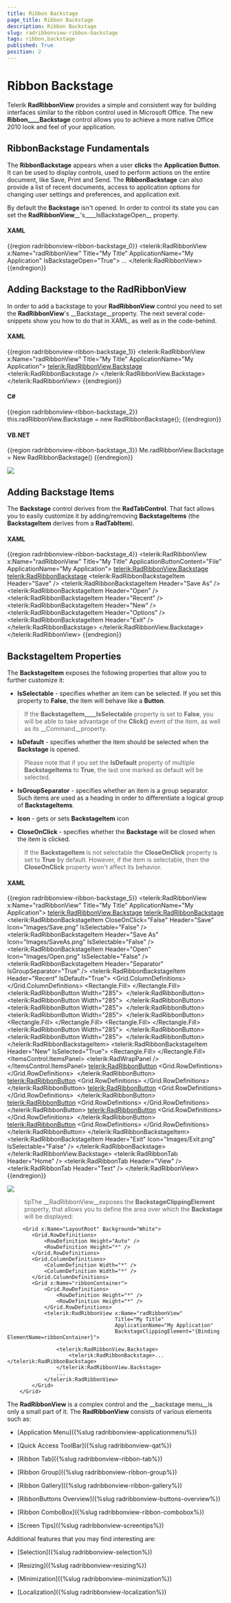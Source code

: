 ```yaml
---
title: Ribbon Backstage
page_title: Ribbon Backstage
description: Ribbon Backstage
slug: radribbonview-ribbon-backstage
tags: ribbon,backstage
published: True
position: 2
---
```


# Ribbon Backstage



Telerik __RadRibbonView__ provides a simple and consistent way for building interfaces similar to the 
      ribbon control used in Microsoft Office. The new __Ribbon____Backstage__ control allows you to 
      achieve a more native Office 2010 look and feel of your application.

## RibbonBackstage Fundamentals

The __RibbonBackstage__ appears when a user __clicks__ the 
        __Application Button__. It can be used to display controls, used to perform actions on the entire document, 
        like Save, Print and Send. The __RibbonBackstage__ can also provide a list of recent documents, access to 
        application options for changing user settings and preferences, and application exit.

By default the __Backstage__ isn't opened. In order to control its state you can set the 
        __RadRibbonView____'s____IsBackstageOpen__ property.

#### __XAML__

{{region radribbonview-ribbon-backstage_0}}
	<telerik:RadRibbonView x:Name="radRibbonView" Title="My Title" ApplicationName="My Application" IsBackstageOpen="True">
	 ...
	</telerik:RadRibbonView>
	{{endregion}}



## Adding Backstage to the RadRibbonView

In order to add a backstage to your __RadRibbonView__ control you need to set the
        __RadRibbonView__'s __Backstage__property. The next several code-snippets show you how to do 
        that in XAML, as well as in the code-behind.

#### __XAML__

{{region radribbonview-ribbon-backstage_1}}
	<telerik:RadRibbonView x:Name="radRibbonView" Title="My Title" ApplicationName="My Application">
	    <telerik:RadRibbonView.Backstage>
	        <telerik:RadRibbonBackstage />
	    </telerik:RadRibbonView.Backstage>
	</telerik:RadRibbonView>
	{{endregion}}



#### __C#__

{{region radribbonview-ribbon-backstage_2}}
	this.radRibbonView.Backstage = new RadRibbonBackstage();
	{{endregion}}



#### __VB.NET__

{{region radribbonview-ribbon-backstage_3}}
	Me.radRibbonView.Backstage = New RadRibbonBackstage()
	{{endregion}}

![](images/RadRibbonView_Backstage_Empty.png)

## Adding Backstage Items

The __Backstage__ control derives from the __RadTabControl__. That fact allows you to
        easily customize it by adding/removing __BackstageItems__ (the __BackstageItem__ derives from 
        a __RadTabItem__).

#### __XAML__

{{region radribbonview-ribbon-backstage_4}}
	<telerik:RadRibbonView x:Name="radRibbonView" 
	                        Title="My Title"
	                        ApplicationButtonContent="File"
	                        ApplicationName="My Application">
	    <telerik:RadRibbonView.Backstage>
	        <telerik:RadRibbonBackstage>
	            <telerik:RadRibbonBackstageItem Header="Save" />
	            <telerik:RadRibbonBackstageItem Header="Save As" />
	            <telerik:RadRibbonBackstageItem Header="Open" />
	            <telerik:RadRibbonBackstageItem Header="Recent" />
	            <telerik:RadRibbonBackstageItem Header="New" />
	            <telerik:RadRibbonBackstageItem Header="Options" />
	            <telerik:RadRibbonBackstageItem Header="Exit" />
	        </telerik:RadRibbonBackstage>
	    </telerik:RadRibbonView.Backstage>
	</telerik:RadRibbonView>
	{{endregion}}



## BackstageItem Properties

The __BackstageItem__ exposes the following properties that allow you to further customize it:

* __IsSelectable__ - specifies whether an item can be selected. If you set this property to 
            __False__, the item will behave like a __Button__. 



>If the __BackstageItem____IsSelectable__ 
          property is set to __False__, you will be able to take advantage of the __Click()__
          event of the item, as well as its __Command__property.

* __IsDefault__ - specifies whether the item should be selected when the __Backstage__ 
            is opened. 



>Please note that if you set the __IsDefault__ property of multiple 
          __BackstageItems__ to __True__, the last one marked as default will be selected.

* __IsGroupSeparator__ - specifies whether an item is a group separator. Such items are used as a heading in 
            order to differentiate a logical group of __BackstageItems__.


* __Icon__ - gets or sets __BackstageItem__ icon 


* __CloseOnClick__ - specifies whether the __Backstage__ will be closed when the item 
            is clicked. 



>If the __BackstageItem__ is not selectable the __CloseOnClick__
          property is set to __True__ by default. However, if the item is selectable, then the
          __CloseOnClick__ property won't affect its behavior.

#### __XAML__

{{region radribbonview-ribbon-backstage_5}}
	<telerik:RadRibbonView x:Name="radRibbonView" 
	                        Title="My Title"
	                        ApplicationName="My Application">
	    <telerik:RadRibbonView.Backstage>
	        <telerik:RadRibbonBackstage>
	            <telerik:RadRibbonBackstageItem CloseOnClick="False" 
	                                            Header="Save"
	                                            Icon="Images/Save.png"
	                                            IsSelectable="False" />
	            <telerik:RadRibbonBackstageItem Header="Save As" 
	                                            Icon="Images/SaveAs.png"
	                                            IsSelectable="False" />
	            <telerik:RadRibbonBackstageItem Header="Open" 
	                                            Icon="Images/Open.png"
	                                            IsSelectable="False" />
	            <telerik:RadRibbonBackstageItem Header="Separator" IsGroupSeparator="True" />
	            <telerik:RadRibbonBackstageItem Header="Recent" IsDefault="True">
	                <Grid>
	                    <Grid.ColumnDefinitions>
	                        <ColumnDefinition Width="*" />
	                        <ColumnDefinition Width="Auto" />
	                        <ColumnDefinition Width="*" />
	                    </Grid.ColumnDefinitions>
	                    <StackPanel Margin="15 15 0 0">
	                        <TextBlock Margin="0 0 0 2" 
	                                    FontSize="14"
	                                    FontWeight="Bold"
	                                    Text="Recent Documents" />
	                        <Rectangle Height="1">
	                            <Rectangle.Fill>
	                                <LinearGradientBrush MappingMode="Absolute" SpreadMethod="Repeat" StartPoint="0,0.5" EndPoint="4,0.5">
	                                    <GradientStop Offset="0" Color="#40000000" />
	                                    <GradientStop Offset="0.5" Color="#40000000" />
	                                    <GradientStop Offset="0.501" Color="Transparent" />
	                                </LinearGradientBrush>
	                            </Rectangle.Fill>
	                        </Rectangle>
	                        <ItemsControl Margin="0 4 0 0">
	                            <telerik:RadRibbonButton Width="285">
	                                <StackPanel Orientation="Horizontal">
	                                    <Image Source="Images/Document.png" />
	                                    <StackPanel Margin="3 0 0 0" HorizontalAlignment="Left">
	                                        <TextBlock Margin="0 0 0 2" Text="RadRibbonViewSpecifications" />
	                                        <TextBlock Foreground="DimGray" Text="c:\Users\afuller\Documents" />
	                                    </StackPanel>
	                                </StackPanel>
	                            </telerik:RadRibbonButton>
	                            <telerik:RadRibbonButton Width="285">
	                                <StackPanel Orientation="Horizontal">
	                                    <Image Source="Images/Document.png" />
	                                    <StackPanel Margin="3 0 0 0" HorizontalAlignment="Left">
	                                        <TextBlock Margin="0 0 0 2" Text="RadRibbonBackstageSpecifications" />
	                                        <TextBlock Foreground="DimGray" Text="c:\Users\afuller\Documents" />
	                                    </StackPanel>
	                                </StackPanel>
	                            </telerik:RadRibbonButton>
	                            <telerik:RadRibbonButton Width="285">
	                                <StackPanel Orientation="Horizontal">
	                                    <Image Source="Images/Document.png" />
	                                    <StackPanel Margin="3 0 0 0" HorizontalAlignment="Left">
	                                        <TextBlock Margin="0 0 0 2" Text="RadRibbonBackstageItemSpecifications" />
	                                        <TextBlock Foreground="DimGray" Text="c:\Users\afuller\Documents" />
	                                    </StackPanel>
	                                </StackPanel>
	                            </telerik:RadRibbonButton>
	                            <telerik:RadRibbonButton Width="285">
	                                <StackPanel Orientation="Horizontal">
	                                    <Image Source="Images/Document.png" />
	                                    <StackPanel Margin="3 0 0 0" HorizontalAlignment="Left">
	                                        <TextBlock Margin="0 0 0 2" Text="DevReach 2010" />
	                                        <TextBlock Foreground="DimGray" Text="c:\My Documents" />
	                                    </StackPanel>
	                                </StackPanel>
	                            </telerik:RadRibbonButton>
	                        </ItemsControl>
	                    </StackPanel>
	                    <Rectangle Grid.Column="1" 
	                                Width="1"
	                                Margin="10, 5">
	                        <Rectangle.Fill>
	                            <LinearGradientBrush StartPoint="0.5,0" EndPoint="0.5,1">
	                                <GradientStop Offset="0" Color="#10000000" />
	                                <GradientStop Offset="0.15" Color="#40000000" />
	                                <GradientStop Offset="0.95" Color="#40000000" />
	                                <GradientStop Offset="1" Color="#10000000" />
	                            </LinearGradientBrush>
	                        </Rectangle.Fill>
	                    </Rectangle>
	                    <StackPanel Grid.Column="2" Margin="5 15 7 0">
	                        <TextBlock Margin="0 0 0 2" 
	                                    FontSize="14"
	                                    FontWeight="Bold"
	                                    Text="Recent Places" />
	                        <Rectangle Height="1">
	                            <Rectangle.Fill>
	                                <LinearGradientBrush MappingMode="Absolute" SpreadMethod="Repeat" StartPoint="0,0.5" EndPoint="4,0.5">
	                                    <GradientStop Offset="0" Color="#40000000" />
	                                    <GradientStop Offset="0.5" Color="#40000000" />
	                                    <GradientStop Offset="0.501" Color="Transparent" />
	                                </LinearGradientBrush>
	                            </Rectangle.Fill>
	                        </Rectangle>
	                        <ItemsControl Margin="0 4 0 0">
	                            <telerik:RadRibbonButton Width="285">
	                                <StackPanel Orientation="Horizontal">
	                                    <Image Source="Images/Document.png" />
	                                    <StackPanel Margin="3 0 0 0" HorizontalAlignment="Left">
	                                        <TextBlock Margin="0 0 0 2" Text="My Documents" />
	                                        <TextBlock Foreground="DimGray" Text="c:\Users\afuller\Documents" />
	                                    </StackPanel>
	                                </StackPanel>
	                            </telerik:RadRibbonButton>
	                            <telerik:RadRibbonButton Width="285">
	                                <StackPanel Orientation="Horizontal">
	                                    <Image Source="Images/Document.png" />
	                                    <StackPanel Margin="3 0 0 0" HorizontalAlignment="Left">
	                                        <TextBlock Margin="0 0 0 2" Text="Downloads" />
	                                        <TextBlock Foreground="DimGray" Text="c:\Users\afuller\Downloads" />
	                                    </StackPanel>
	                                </StackPanel>
	                            </telerik:RadRibbonButton>
	                        </ItemsControl>
	                    </StackPanel>
	                </Grid>
	            </telerik:RadRibbonBackstageItem>
	            <telerik:RadRibbonBackstageItem Header="New" IsSelected="True">
	                <StackPanel Margin="15 15 0 0">
	                    <TextBlock Margin="0 0 0 2" 
	                                FontSize="14"
	                                FontWeight="Bold"
	                                Text="Available Templates" />
	                    <Rectangle Height="1">
	                        <Rectangle.Fill>
	                            <LinearGradientBrush MappingMode="Absolute" SpreadMethod="Repeat" StartPoint="0,0.5" EndPoint="4,0.5">
	                                <GradientStop Offset="0" Color="#40000000" />
	                                <GradientStop Offset="0.5" Color="#40000000" />
	                                <GradientStop Offset="0.501" Color="Transparent" />
	                            </LinearGradientBrush>
	                        </Rectangle.Fill>
	                    </Rectangle>
	                    <ItemsControl>
	                        <ItemsControl.ItemsPanel>
	                            <ItemsPanelTemplate>
	                                <telerik:RadWrapPanel />
	                            </ItemsPanelTemplate>
	                        </ItemsControl.ItemsPanel>
	                        <telerik:RadRibbonButton>
	                            <Grid Width="80">
	                                <Grid.RowDefinitions>
	                                    <RowDefinition Height="Auto" />
	                                    <RowDefinition />
	                                </Grid.RowDefinitions>
	                                <Image Source="Images/DocTemplateNew.png" Stretch="None" />
	                                <TextBlock Grid.Row="1" 
	                                            Margin="2"
	                                            HorizontalAlignment="Center"
	                                            Text="Blank Document"
	                                            TextWrapping="Wrap" />
	                            </Grid>
	                        </telerik:RadRibbonButton>
	                        <telerik:RadRibbonButton>
	                            <Grid Width="80">
	                                <Grid.RowDefinitions>
	                                    <RowDefinition Height="Auto" />
	                                    <RowDefinition />
	                                </Grid.RowDefinitions>
	                                <Image Source="Images/DocTemplateBlogPost.png" Stretch="None" />
	                                <TextBlock Grid.Row="1" 
	                                            Margin="2"
	                                            HorizontalAlignment="Center"
	                                            Text="Blog Post"
	                                            TextWrapping="Wrap" />
	                            </Grid>
	                        </telerik:RadRibbonButton>
	                        <telerik:RadRibbonButton>
	                            <Grid Width="80">
	                                <Grid.RowDefinitions>
	                                    <RowDefinition Height="Auto" />
	                                    <RowDefinition />
	                                </Grid.RowDefinitions>
	                                <Image Source="Images/DocTemplateRecent.png" Stretch="None" />
	                                <TextBlock Grid.Row="1" 
	                                            Margin="2"
	                                            HorizontalAlignment="Center"
	                                            Text="Recent Templates"
	                                            TextWrapping="Wrap" />
	                            </Grid>
	                        </telerik:RadRibbonButton>
	                        <telerik:RadRibbonButton>
	                            <Grid Width="80">
	                                <Grid.RowDefinitions>
	                                    <RowDefinition Height="Auto" />
	                                    <RowDefinition />
	                                </Grid.RowDefinitions>
	                                <Image Source="Images/DocTemplateSamples.png" Stretch="None" />
	                                <TextBlock Grid.Row="1" 
	                                            Margin="2"
	                                            HorizontalAlignment="Center"
	                                            Text="Sample Templates"
	                                            TextWrapping="Wrap" />
	                            </Grid>
	                        </telerik:RadRibbonButton>
	                        <telerik:RadRibbonButton>
	                            <Grid Width="80">
	                                <Grid.RowDefinitions>
	                                    <RowDefinition Height="Auto" />
	                                    <RowDefinition />
	                                </Grid.RowDefinitions>
	                                <Image Source="Images/DocTemplateMy.png" Stretch="None" />
	                                <TextBlock Grid.Row="1" 
	                                            Margin="2"
	                                            HorizontalAlignment="Center"
	                                            Text="My Templates"
	                                            TextWrapping="Wrap" />
	                            </Grid>
	                        </telerik:RadRibbonButton>
	                        <telerik:RadRibbonButton>
	                            <Grid Width="80">
	                                <Grid.RowDefinitions>
	                                    <RowDefinition Height="Auto" />
	                                    <RowDefinition />
	                                </Grid.RowDefinitions>
	                                <Image Source="Images/DocTemplateNewBasedOn.png" Stretch="None" />
	                                <TextBlock Grid.Row="1" 
	                                            Margin="2"
	                                            HorizontalAlignment="Center"
	                                            Text="New from Existing"
	                                            TextWrapping="Wrap" />
	                            </Grid>
	                        </telerik:RadRibbonButton>
	                    </ItemsControl>
	                </StackPanel>
	            </telerik:RadRibbonBackstageItem>
	            <telerik:RadRibbonBackstageItem Header="Exit" 
	                                            Icon="Images/Exit.png"
	                                            IsSelectable="False" />
	        </telerik:RadRibbonBackstage>
	    </telerik:RadRibbonView.Backstage>
	    <telerik:RadRibbonTab Header="Home" />
	    <telerik:RadRibbonTab Header="View" />
	    <telerik:RadRibbonTab Header="Text" />
	</telerik:RadRibbonView>
	{{endregion}}

![](images/RadRibbonView_Backstage_Sample.png)

>tipThe __RadRibbonView__exposes the __BackstageClippingElement__ property, 
          that allows you to define the area over which the __Backstage__ will be displayed:

	
         <Grid x:Name="LayoutRoot" Background="White">
            <Grid.RowDefinitions>
                <RowDefinition Height="Auto" />
                <RowDefinition Height="*" />
            </Grid.RowDefinitions>
            <Grid.ColumnDefinitions>
                <ColumnDefinition Width="*" />
                <ColumnDefinition Width="*" />
            </Grid.ColumnDefinitions>
            <Grid x:Name="ribbonContainer">
                <Grid.RowDefinitions>
                    <RowDefinition Height="*" />
                    <RowDefinition Height="*" />
                </Grid.RowDefinitions>
                <telerik:RadRibbonView x:Name="radRibbonView" 
                                       Title="My Title"
                                       ApplicationName="My Application"
                                       BackstageClippingElement="{Binding ElementName=ribbonContainer}">

                    <telerik:RadRibbonView.Backstage>
                        <telerik:RadRibbonBackstage>...</telerik:RadRibbonBackstage>
                    </telerik:RadRibbonView.Backstage>
                    ...
                </telerik:RadRibbonView>
            </Grid>
        </Grid>



The __RadRibbonView__ is a complex control and the __backstage menu__is only a small 
        part of it. The __RadRibbonView__ consists of various elements such as:

* [Application Menu]({%slug radribbonview-applicationmenu%})

* [Quick Access ToolBar]({%slug radribbonview-qat%})

* [Ribbon Tab]({%slug radribbonview-ribbon-tab%})

* [Ribbon Group]({%slug radribbonview-ribbon-group%})

* [Ribbon Gallery]({%slug radribbonview-ribbon-gallery%})

* [RibbonButtons Overview]({%slug radribbonview-buttons-overview%})

* [Ribbon ComboBox]({%slug radribbonview-ribbon-combobox%})

* [Screen Tips]({%slug radribbonview-screentips%})

Additional features that you may find interesting are:

* [Selection]({%slug radribbonview-selection%})

* [Resizing]({%slug radribbonview-resizing%})

* [Minimization]({%slug radribbonview-minimization%})

* [Localization]({%slug radribbonview-localization%})
